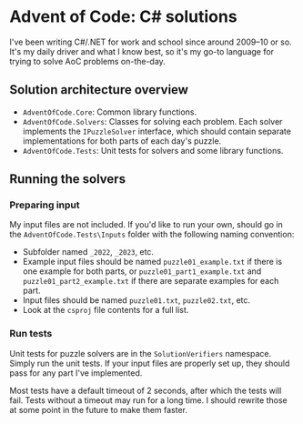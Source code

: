 # Advent of Code: C# solutions

I've been writing C#/.NET for work and school since around 2009–10 or so. It's
my daily driver and what I know best, so it's my go-to language for trying to
solve AoC problems on-the-day.

## Solution architecture overview

- `AdventOfCode.Core`: Common library functions.
- `AdventOfCode.Solvers`: Classes for solving each problem. Each solver
  implements the `IPuzzleSolver` interface, which should contain separate
  implementations for both parts of each day's puzzle.
- `AdventOfCode.Tests`: Unit tests for solvers and some library functions.

## Running the solvers

### Preparing input

My input files are not included. If you'd like to run your own, should go in the
`AdventOfCode.Tests\Inputs` folder with the following naming convention:

- Subfolder named `_2022`, `_2023`, etc.
- Example input files should be named `puzzle01_example.txt` if there is one
  example for both parts, or `puzzle01_part1_example.txt` and
  `puzzle01_part2_example.txt` if there are separate examples for each part.
- Input files should be named `puzzle01.txt`, `puzzle02.txt`, etc.
- Look at the `csproj` file contents for a full list.

### Run tests

Unit tests for puzzle solvers are in the `SolutionVerifiers` namespace. Simply
run the unit tests. If your input files are properly set up, they should pass
for any part I've implemented.

Most tests have a default timeout of 2 seconds, after which the tests will fail.
Tests without a timeout may run for a long time. I should rewrite those at some
point in the future to make them faster.
